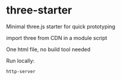 # three-starter

Minimal three.js starter for quick prototyping

import three from CDN in a module script

One html file, no build tool needed

Run locally:

```
http-server
```
